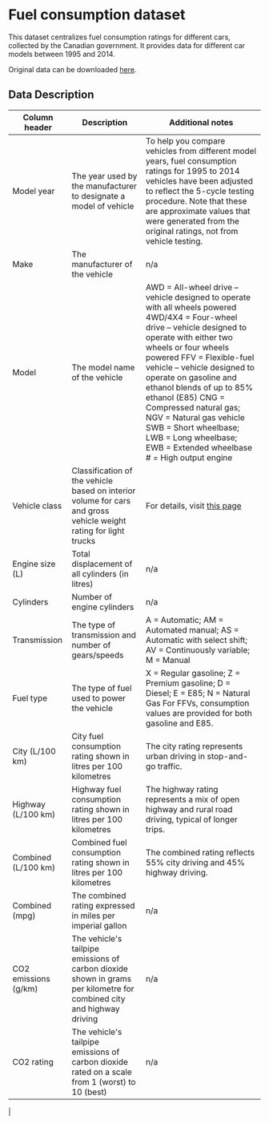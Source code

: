 # Fuel consumption dataset 
This dataset centralizes fuel consumption ratings for different cars, collected by the Canadian government. 
It provides data for different car models between 1995 and 2014.


Original data can be downloaded [here](https://open.canada.ca/data/en/dataset/98f1a129-f628-4ce4-b24d-6f16bf24dd64/resource/29bcf157-9297-4d6a-9695-dfd816bc32ca).

## Data Description
| Column header | Description | Additional notes 
| ---- | ---- | ---- | 
| Model year | The year used by the manufacturer to designate a model of vehicle | To help you compare vehicles from different model years, fuel consumption ratings for 1995 to 2014 vehicles have been adjusted to reflect the 5-cycle testing procedure. Note that these are approximate values that were generated from the original ratings, not from vehicle testing.
| Make | The manufacturer of the vehicle | n/a
| Model | The model name of the vehicle | AWD = All-wheel drive – vehicle designed to operate with all wheels powered 4WD/4X4 = Four-wheel drive – vehicle designed to operate with either two wheels or four wheels powered FFV = Flexible-fuel vehicle – vehicle designed to operate on gasoline and ethanol blends of up to 85% ethanol (E85) CNG = Compressed natural gas; NGV = Natural gas vehicle SWB = Short wheelbase; LWB = Long wheelbase; EWB = Extended wheelbase # = High output engine
| Vehicle class | Classification of the vehicle based on interior volume for cars and gross vehicle weight rating for light trucks | For details, visit [this page](https://natural-resources.canada.ca/energy-efficiency/transportation-alternative-fuels/personal-vehicles/choosing-right-vehicle/buying-electric-vehicle/understanding-the-tables/21383)
| Engine size (L) | Total displacement of all cylinders (in litres) | n/a 
| Cylinders | Number of engine cylinders | n/a 
| Transmission | The type of transmission and number of gears/speeds | A = Automatic; AM = Automated manual; AS = Automatic with select shift; AV = Continuously variable; M = Manual
| Fuel type | The type of fuel used to power the vehicle | X = Regular gasoline; Z = Premium gasoline; D = Diesel; E = E85; N = Natural Gas For FFVs, consumption values are provided for both gasoline and E85.
| City (L/100 km) | City fuel consumption rating shown in litres per 100 kilometres | The city rating represents urban driving in stop-and-go traffic.
| Highway (L/100 km) | Highway fuel consumption rating shown in litres per 100 kilometres | The highway rating represents a mix of open highway and rural road driving, typical of longer trips.
| Combined (L/100 km) | Combined fuel consumption rating shown in litres per 100 kilometres | The combined rating reflects 55% city driving and 45% highway driving.
| Combined (mpg) | The combined rating expressed in miles per imperial gallon | n/a 
| CO2 emissions (g/km) | The vehicle's tailpipe emissions of carbon dioxide shown in grams per kilometre for combined city and highway driving | n/a 
| CO2 rating | The vehicle's tailpipe emissions of carbon dioxide rated on a scale from 1 (worst) to 10 (best) | n/a 
| 
